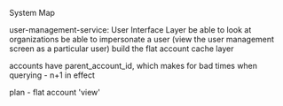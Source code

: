 System Map

user-management-service: User Interface Layer
be able to look at organizations
be able to impersonate a user (view the user management screen as a particular user)
build the flat account cache layer

accounts have parent_account_id, which makes for bad times when querying - n+1 in effect

plan - flat account 'view'
